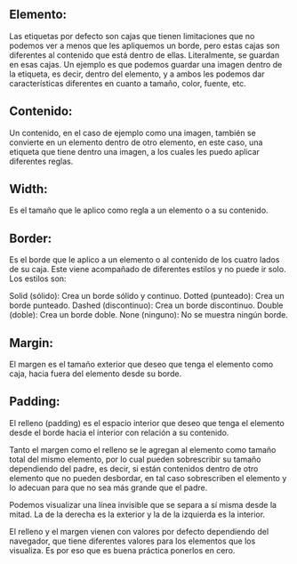 ## Elemento:
Las etiquetas por defecto son cajas que tienen limitaciones que no podemos ver a menos que les apliquemos un borde, pero estas cajas son diferentes al contenido que está dentro de ellas. Literalmente, se guardan en esas cajas. Un ejemplo es que podemos guardar una imagen dentro de la etiqueta, es decir, dentro del elemento, y a ambos les podemos dar características diferentes en cuanto a tamaño, color, fuente, etc.

## Contenido:
Un contenido, en el caso de ejemplo como una imagen, también se convierte en un elemento dentro de otro elemento, en este caso, una etiqueta que tiene dentro una imagen, a los cuales les puedo aplicar diferentes reglas.

## Width:
Es el tamaño que le aplico como regla a un elemento o a su contenido.

## Border:
Es el borde que le aplico a un elemento o al contenido de los cuatro lados de su caja. Este viene acompañado de diferentes estilos y no puede ir solo. Los estilos son:

Solid (sólido): Crea un borde sólido y continuo.
Dotted (punteado): Crea un borde punteado.
Dashed (discontinuo): Crea un borde discontinuo.
Double (doble): Crea un borde doble.
None (ninguno): No se muestra ningún borde.

## Margin:
El margen es el tamaño exterior que deseo que tenga el elemento como caja, hacia fuera del elemento desde su borde.

## Padding:
El relleno (padding) es el espacio interior que deseo que tenga el elemento desde el borde hacia el interior con relación a su contenido.

Tanto el margen como el relleno se le agregan al elemento como tamaño total del mismo elemento, por lo cual pueden sobrescribir su tamaño dependiendo del padre, es decir, si están contenidos dentro de otro elemento que no pueden desbordar, en tal caso sobrescriben el elemento y lo adecuan para que no sea más grande que el padre.

Podemos visualizar una línea invisible que se separa a sí misma desde la mitad. La de la derecha es la exterior y la de la izquierda es la interior.

El relleno y el margen vienen con valores por defecto dependiendo del navegador, que tiene diferentes valores para los elementos que los visualiza. Es por eso que es buena práctica ponerlos en cero. 